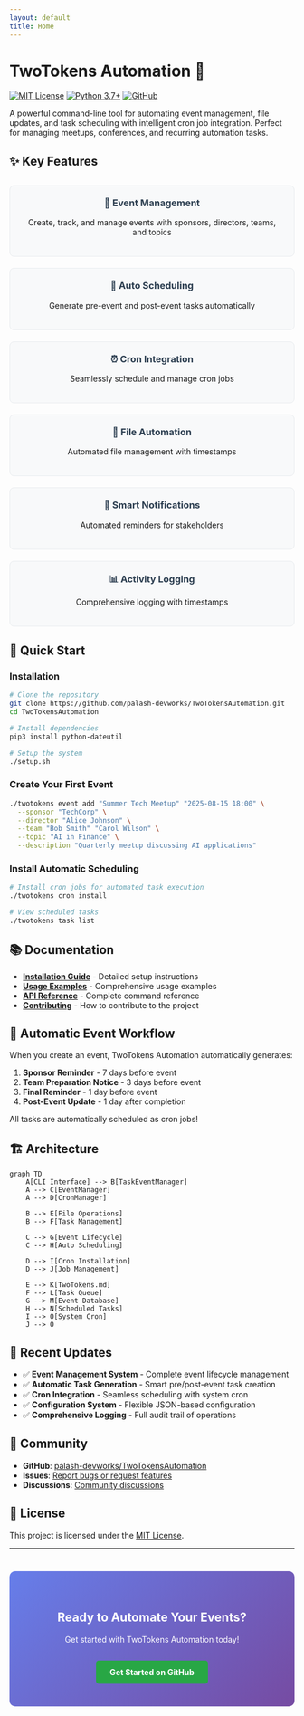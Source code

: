 ```yaml
---
layout: default
title: Home
---
```


# TwoTokens Automation 🚀

[![MIT License](https://img.shields.io/badge/License-MIT-green.svg)](https://choosealicense.com/licenses/mit/)
[![Python 3.7+](https://img.shields.io/badge/python-3.7+-blue.svg)](https://www.python.org/downloads/)
[![GitHub](https://img.shields.io/github/stars/palash-devworks/TwoTokensAutomation?style=social)](https://github.com/palash-devworks/TwoTokensAutomation)

A powerful command-line tool for automating event management, file updates, and task scheduling with intelligent cron job integration. Perfect for managing meetups, conferences, and recurring automation tasks.

## ✨ Key Features

<div class="feature-grid">
  <div class="feature-card">
    <h3>📅 Event Management</h3>
    <p>Create, track, and manage events with sponsors, directors, teams, and topics</p>
  </div>
  
  <div class="feature-card">
    <h3>🔄 Auto Scheduling</h3>
    <p>Generate pre-event and post-event tasks automatically</p>
  </div>
  
  <div class="feature-card">
    <h3>⏰ Cron Integration</h3>
    <p>Seamlessly schedule and manage cron jobs</p>
  </div>
  
  <div class="feature-card">
    <h3>📝 File Automation</h3>
    <p>Automated file management with timestamps</p>
  </div>
  
  <div class="feature-card">
    <h3>🔔 Smart Notifications</h3>
    <p>Automated reminders for stakeholders</p>
  </div>
  
  <div class="feature-card">
    <h3>📊 Activity Logging</h3>
    <p>Comprehensive logging with timestamps</p>
  </div>
</div>

## 🚀 Quick Start

### Installation

```bash
# Clone the repository
git clone https://github.com/palash-devworks/TwoTokensAutomation.git
cd TwoTokensAutomation

# Install dependencies
pip3 install python-dateutil

# Setup the system
./setup.sh
```

### Create Your First Event

```bash
./twotokens event add "Summer Tech Meetup" "2025-08-15 18:00" \
  --sponsor "TechCorp" \
  --director "Alice Johnson" \
  --team "Bob Smith" "Carol Wilson" \
  --topic "AI in Finance" \
  --description "Quarterly meetup discussing AI applications"
```

### Install Automatic Scheduling

```bash
# Install cron jobs for automated task execution
./twotokens cron install

# View scheduled tasks
./twotokens task list
```

## 📚 Documentation

- **[Installation Guide](docs/installation/)** - Detailed setup instructions
- **[Usage Examples](docs/usage/)** - Comprehensive usage examples
- **[API Reference](docs/api/)** - Complete command reference
- **[Contributing](docs/contributing/)** - How to contribute to the project

## 🔔 Automatic Event Workflow

When you create an event, TwoTokens Automation automatically generates:

1. **Sponsor Reminder** - 7 days before event
2. **Team Preparation Notice** - 3 days before event  
3. **Final Reminder** - 1 day before event
4. **Post-Event Update** - 1 day after completion

All tasks are automatically scheduled as cron jobs!

## 🏗️ Architecture

```mermaid
graph TD
    A[CLI Interface] --> B[TaskEventManager]
    A --> C[EventManager]
    A --> D[CronManager]
    
    B --> E[File Operations]
    B --> F[Task Management]
    
    C --> G[Event Lifecycle]
    C --> H[Auto Scheduling]
    
    D --> I[Cron Installation]
    D --> J[Job Management]
    
    E --> K[TwoTokens.md]
    F --> L[Task Queue]
    G --> M[Event Database]
    H --> N[Scheduled Tasks]
    I --> O[System Cron]
    J --> O
```

## 🌟 Recent Updates

- ✅ **Event Management System** - Complete event lifecycle management
- ✅ **Automatic Task Generation** - Smart pre/post-event task creation
- ✅ **Cron Integration** - Seamless scheduling with system cron
- ✅ **Configuration System** - Flexible JSON-based configuration
- ✅ **Comprehensive Logging** - Full audit trail of operations

## 🤝 Community

- **GitHub**: [palash-devworks/TwoTokensAutomation](https://github.com/palash-devworks/TwoTokensAutomation)
- **Issues**: [Report bugs or request features](https://github.com/palash-devworks/TwoTokensAutomation/issues)
- **Discussions**: [Community discussions](https://github.com/palash-devworks/TwoTokensAutomation/discussions)

## 📄 License

This project is licensed under the [MIT License](https://github.com/palash-devworks/TwoTokensAutomation/blob/main/LICENSE).

---

<div class="cta-section">
  <h2>Ready to Automate Your Events?</h2>
  <p>Get started with TwoTokens Automation today!</p>
  <a href="https://github.com/palash-devworks/TwoTokensAutomation" class="btn btn-primary">
    Get Started on GitHub
  </a>
</div>

<style>
.feature-grid {
  display: grid;
  grid-template-columns: repeat(auto-fit, minmax(300px, 1fr));
  gap: 20px;
  margin: 30px 0;
}

.feature-card {
  background: #f8f9fa;
  border: 1px solid #e9ecef;
  border-radius: 8px;
  padding: 20px;
  text-align: center;
}

.feature-card h3 {
  margin-top: 0;
  color: #2c3e50;
}

.cta-section {
  background: linear-gradient(135deg, #667eea 0%, #764ba2 100%);
  color: white;
  padding: 40px;
  border-radius: 10px;
  text-align: center;
  margin: 40px 0;
}

.btn {
  display: inline-block;
  padding: 12px 24px;
  background: #28a745;
  color: white;
  text-decoration: none;
  border-radius: 5px;
  font-weight: bold;
  margin-top: 15px;
}

.btn:hover {
  background: #218838;
  color: white;
  text-decoration: none;
}
</style>